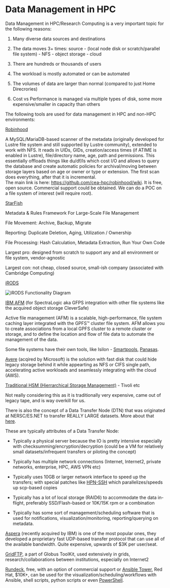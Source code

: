 # Data Management in HPC


Data Management in HPC/Research Computing is a very important topic for the following reasons:



1) Many diverse data sources and destinations

2) The data moves 3+ times: source - (local node disk or scratch/parallel file system) - NFS - object storage - cloud

3) There are hundreds or thousands of users

4) The workload is mostly automated or can be automated

5) The volumes of data are larger than normal (compared to just Home Direcrories)

6) Cost vs Performance is managed via multiple types of disk, some more expensive/smaller in capacity than others


The following tools are used for data management in HPC and non-HPC environments:


[Robinhood](https://github.com/cea-hpc/robinhood/wiki)


A MySQL/MariaDB-based scanner of the metadata (originally developed for Lustre file system and still supported by Lustre 
community), extended to work with NFS. It reads in UIDs, GIDs, creation/access times (if ATIME is enabled in Lustre), 
file/directory name, age, path and permissions. This essentially offloads things like du/df/ls which cost I/O and allows 
to query the database and create automatic policies for archival/moving between storage layers based on age or owner or 
type or extension. The first scan does everything, after that it is incremental.  
The main link is here: https://github.com/cea-hpc/robinhood/wiki. It is free, open source. 
Commercial support could be obtained. We can do a POC on a file system of interest (will require root).


[StarFish](http://www.starfishstorage.com/)


Metadata & Rules Framework For Large-Scale File Management


File Movement: Archive, Backup, Migrate

Reporting: Duplicate Deletion, Aging, Utilization / Ownership

File Processing: Hash Calculation, Metadata Extraction, Run Your Own Code

Largest pro: designed from scratch to support any and all environment or file system, vendor-agnostic

Largest con: not cheap, closed source, small-ish company (associated with Cambridge Computing)



[iRODS](https://irods.org/)

![iRODS Functionality Diagram](https://github.com/Pomona-ITS/hpc/blob/master/design/data_management/Screen%20Shot%202018-02-09%20at%2012.09.04%20PM.png)



[IBM AFM](https://www.ibm.com/support/knowledgecenter/en/STXKQY_4.1.1/com.ibm.spectrum.scale.v4r11.adv.doc/bl1adv_afm.htm)
(for SpectraLogic aka GFPS integration with other file systems like the acquired object storage CleverSafe)

Active file management (AFM) is a scalable, high-performance, file system caching layer integrated with the GPFS™ cluster file system. AFM allows you to create associations from a local GPFS cluster to a remote cluster or storage, and to define the location and flow of file data to automate the management of the data.



Some file systems have their own tools, like Isilon - [Smartpools](https://www.emc.com/collateral/hardware/white-papers/h8321-wp-smartpools-storage-tiering.pdf), [Panasas](https://www.panasas.com/industries/media-entertainment/video-post-production/).



[Avere](http://www.averesystems.com/) (acqired by Microsoft) is the solution with fast disk that could hide legacy storage behind it while appearting as NFS or CIFS single path, accelerating active workloads and seamlessly integrating with the cloud (AWS).



[Traditional HSM (Hierrarchical Storage Management)](https://en.wikipedia.org/wiki/Hierarchical_storage_management) - Tivoli etc

Not really considering this as it is traditionally very expensive, came out of legacy tape, and is way overkill for us.

There is also the concept of a Data Transfer Node (DTN) that was originated at NERSC/ES.NET to transfer REALLY LARGE datasets.
More about that [here](https://fasterdata.es.net/science-dmz/DTN/).

These are typically attributes of a Data Transfer Node:

- Typically a physical server because the IO is pretty intensive especially with checksumming/encryption/decryption (could be a VM for relatively small datasets/infrequent transfers or piloting the concept)

- Typically has multiple network connections (Internet, Internet2, private networks, enterprise, HPC, AWS VPN etc)

- Typically uses 10GB or larger network interface to speed up the transfers; with special patches like [HPN-SSH](https://www.psc.edu/hpn-ssh) which parallelizes/speeds up scp-based copies

- Typically has a lot of local storage (RAID6) to accommodate the data in-flight, preferably SSD/Flash-based or 10K/15K rpm or a combination

- Typically has some sort of management/scheduling software that is used for notifications, visualization/monitoring, reporting/querying on metadata. 

[Aspera](http://asperasoft.com/) (recently acquired by IBM) is one of the most popular ones, they developed a proprietary fast UDP-based transfer protocol that can use all of the available bandwidth. Quite expensive, upwards of $3K per user/seat.

[GridFTP](http://toolkit.globus.org/toolkit/docs/latest-stable/gridftp/), a part of Globus ToolKit, used extensively in grids, research/collaborations between institutions, especially on Internet2

[Rundeck](http://rundeck.org/), free, with an option of commercial support or [Ansible Tower](https://www.ansible.com/products/tower), Red Hat, $10K+, can be used for the visualization/scheduling/workflows with Ansible, shell scripts, python scripts or even [PowerShell](http://docs.ansible.com/ansible/latest/intro_windows.html).
